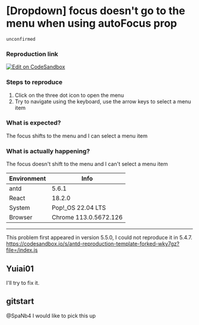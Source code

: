 # [Dropdown] focus doesn't go to the menu when using autoFocus prop

`unconfirmed`

### Reproduction link

[![Edit on CodeSandbox](https://codesandbox.io/static/img/play-codesandbox.svg)](https://codesandbox.io/s/antd-reproduction-template-forked-wl3dkl?file=/index.js)

### Steps to reproduce

1. Click on the three dot icon to open the menu
2. Try to navigate using the keyboard, use the arrow keys to select a menu item

### What is expected?

The focus shifts to the menu and I can select a menu item

### What is actually happening?

The focus doesn't shift to the menu and I can't select a menu item

| Environment | Info                  |
| ----------- | --------------------- |
| antd        | 5.6.1                 |
| React       | 18.2.0                |
| System      | Pop!\_OS 22.04 LTS    |
| Browser     | Chrome 113.0.5672.126 |

---

This problem first appeared in version 5.5.0, I could not reproduce it in 5.4.7.
https://codesandbox.io/s/antd-reproduction-template-forked-wky7gz?file=/index.js

<!-- generated by ant-design-issue-helper. DO NOT REMOVE -->

## Yuiai01

I'll try to fix it.

## gitstart

@SpaNb4 I would like to pick this up
